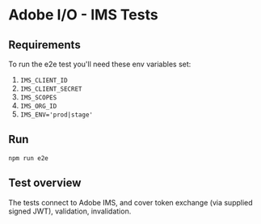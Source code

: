 # Adobe I/O - IMS Tests

## Requirements

To run the e2e test you'll need these env variables set:
  1. `IMS_CLIENT_ID`
  2. `IMS_CLIENT_SECRET`
  3. `IMS_SCOPES`
  4. `IMS_ORG_ID`
  5. `IMS_ENV='prod|stage'`

## Run

`npm run e2e`

## Test overview

The tests connect to Adobe IMS, and cover token exchange (via supplied signed JWT), validation, invalidation.
